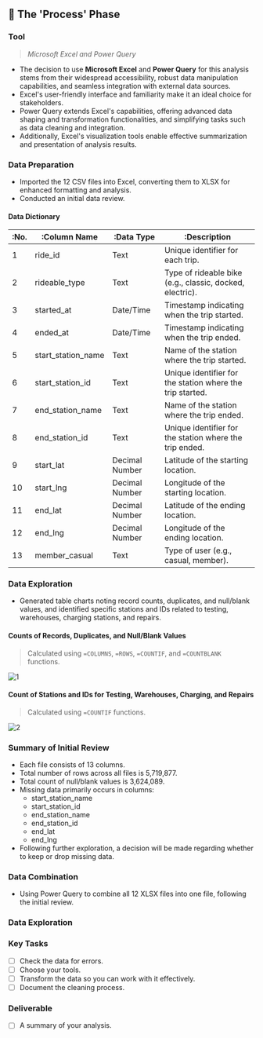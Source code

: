 ## 🔄 The 'Process' Phase

### Tool
>*Microsoft Excel and Power Query*
+ The decision to use **Microsoft Excel** and **Power Query** for this analysis stems from their widespread accessibility, robust data manipulation capabilities, and seamless integration with external data sources.
+ Excel's user-friendly interface and familiarity make it an ideal choice for stakeholders.
+ Power Query extends Excel's capabilities, offering advanced data shaping and transformation functionalities, and simplifying tasks such as data cleaning and integration.
+ Additionally, Excel's visualization tools enable effective summarization and presentation of analysis results.

### Data Preparation
+ Imported the 12 CSV files into Excel, converting them to XLSX for enhanced formatting and analysis.
+ Conducted an initial data review.

#### Data Dictionary
| :No. | :Column Name | :Data Type | :Description |
| --- | --- | --- | --- |
| 1 | ride_id | Text | Unique identifier for each trip. |
| 2 | rideable_type | Text | Type of rideable bike (e.g., classic, docked, electric). |
| 3 | started_at | Date/Time | Timestamp indicating when the trip started. |
| 4 | ended_at | Date/Time | Timestamp indicating when the trip ended. |
| 5 | start_station_name | Text | Name of the station where the trip started. |
| 6 | start_station_id | Text | Unique identifier for the station where the trip started. |
| 7 | end_station_name | Text | Name of the station where the trip ended. |
| 8 | end_station_id | Text | Unique identifier for the station where the trip ended. |
| 9 | start_lat | Decimal Number | Latitude of the starting location. |
| 10 | start_lng | Decimal Number | Longitude of the starting location. |
| 11| end_lat | Decimal Number | Latitude of the ending location. |
| 12 | end_lng | Decimal Number | Longitude of the ending location. |
| 13 | member_casual | Text | Type of user (e.g., casual, member). |

### Data Exploration
+ Generated table charts noting record counts, duplicates, and null/blank values, and identified specific stations and IDs related to testing, warehouses, charging stations, and repairs.

#### Counts of Records, Duplicates, and Null/Blank Values
>Calculated using `=COLUMNS`, `=ROWS`, `=COUNTIF`, and `=COUNTBLANK` functions.

![1](https://github.com/chaanalyst/Portfolio-Projects/assets/154933301/2ae1b0b0-96aa-4533-a7df-fc56d724f48d)

#### Count of Stations and IDs for Testing, Warehouses, Charging, and Repairs
>Calculated using `=COUNTIF` functions.

![2](https://github.com/chaanalyst/Portfolio-Projects/assets/154933301/841785a3-55fd-4418-b76f-1d7aec974b51)

### Summary of Initial Review
+ Each file consists of 13 columns.
+ Total number of rows across all files is 5,719,877.
+ Total count of null/blank values is 3,624,089.
+ Missing data primarily occurs in columns:
    * start_station_name
    * start_station_id
    * end_station_name
    * end_station_id
    * end_lat
    * end_lng
+ Following further exploration, a decision will be made regarding whether to keep or drop missing data.

### Data Combination
+ Using Power Query to combine all 12 XLSX files into one file, following the initial review.

### Data Exploration



### Key Tasks
- [ ]  Check the data for errors.
- [ ]  Choose your tools.
- [ ]  Transform the data so you can work with it effectively.
- [ ]  Document the cleaning process.

### Deliverable 
- [ ]  A summary of your analysis.
